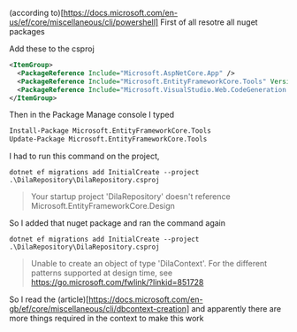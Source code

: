 


(according to)[https://docs.microsoft.com/en-us/ef/core/miscellaneous/cli/powershell]
First of all resotre all nuget packages

Add these to the csproj

```xml
<ItemGroup>
  <PackageReference Include="Microsoft.AspNetCore.App" />
  <PackageReference Include="Microsoft.EntityFrameworkCore.Tools" Version="3.1.3" />
  <PackageReference Include="Microsoft.VisualStudio.Web.CodeGeneration.Design" Version="3.1.2" />
</ItemGroup>
```

Then in the Package Manage console I typed

```ps
Install-Package Microsoft.EntityFrameworkCore.Tools
Update-Package Microsoft.EntityFrameworkCore.Tools
```

I had to run this command on the project, 

```
dotnet ef migrations add InitialCreate --project .\DilaRepository\DilaRepository.csproj
```

> Your startup project 'DilaRepository' doesn't reference Microsoft.EntityFrameworkCore.Design

So I added that nuget package  and ran the command again 

```
dotnet ef migrations add InitialCreate --project .\DilaRepository\DilaRepository.csproj
```

> Unable to create an object of type 'DilaContext'. For the different patterns supported at design time, see https://go.microsoft.com/fwlink/?linkid=851728

So I read the (article)[https://docs.microsoft.com/en-gb/ef/core/miscellaneous/cli/dbcontext-creation] and apparently there are more things required in the context to make this work


